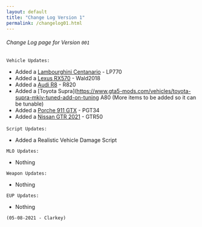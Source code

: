 ```yaml
---
layout: default
title: "Change Log Version 1"
permalink: /changelog01.html
---
```



###### Change Log page for Version `001`

``` Vehicle Updates: ```

- Added a [Lambourghini Centanario](https://gta5-mods.com) - LP770
- Added a [Lexus RX570](https://gta5-mods.com) - Wald2018
- Added a [Audi R8](https://gta5-mods.com) - R820
- Added a [Toyota Supra](https://www.gta5-mods.com/vehicles/toyota-supra-mkiv-tuned-add-on-tuning A80 (More items to be added so it can be tunable)
- Added a [Porche 911 GTX](https://gta5-mods.com) - PGT34
- Added a [Nissan GTR 2021](https://gta5-mods.com) - GTR50

‎``` Script Updates: ```

- Added a Realistic Vehicle Damage Script

``` MLO Updates: ```

- Nothing

``` Weapon Updates: ```

- Nothing

``` EUP Updates: ```

- Nothing

`(05-08-2021 - Clarkey)`

